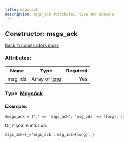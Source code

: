 ```yaml
---
title: msgs_ack
description: msgs_ack attributes, type and example
---
```

## Constructor: msgs\_ack  
[Back to constructors index](index.md)



### Attributes:

| Name     |    Type       | Required |
|----------|:-------------:|---------:|
|msg\_ids|Array of [long](../types/long.md) | Yes|



### Type: [MsgsAck](../types/MsgsAck.md)


### Example:

```
$msgs_ack = ['_' => 'msgs_ack', 'msg_ids' => [long], ];
```  

Or, if you're into Lua:  


```
msgs_ack={_='msgs_ack', msg_ids={long}, }

```


